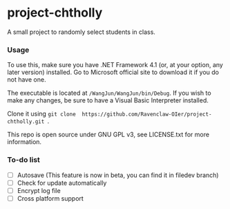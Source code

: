 # project-chtholly
A small project to randomly select students in class.

### Usage

To use this, make sure you have .NET Framework 4.1 (or, at your option, any later version) installed. Go to Microsoft official site to download it  if you do not have one.  

The executable is located at ```/WangJun/WangJun/bin/Debug```. If you wish to make any changes, be sure to have a Visual Basic Interpreter installed.

Clone it using ```git clone  https://github.com/Ravenclaw-OIer/project-chtholly.git ```.

This repo is open source under GNU GPL v3, see LICENSE.txt for more information.

### To-do list

- [ ] Autosave (This feature is now in beta, you can find it in filedev branch)
- [ ] Check for update automatically
- [ ] Encrypt log file
- [ ] Cross platform support

